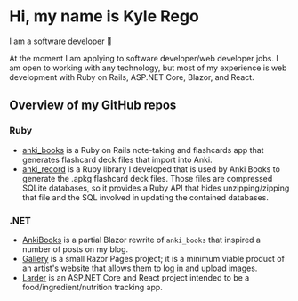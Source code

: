 # Hi, my name is Kyle Rego

I am a software developer 🙂

At the moment I am applying to software developer/web developer jobs. I am open to working with any technology, but most of my experience is web development with Ruby on Rails, ASP.NET Core, Blazor, and React.

## Overview of my GitHub repos

### Ruby
- [anki_books](https://github.com/KyleRego/anki_books) is a Ruby on Rails note-taking and flashcards app that generates flashcard deck files that import into Anki.
- [anki_record](https://github.com/KyleRego/anki_record) is a Ruby library I developed that is used by Anki Books to generate the .apkg flashcard deck files. Those files are compressed SQLite databases, so it provides a Ruby API that hides unzipping/zipping that file and the SQL involved in updating the contained databases.

### .NET
- [AnkiBooks](https://github.com/KyleRego/AnkiBooks) is a partial Blazor rewrite of `anki_books` that inspired a number of posts on my blog.
- [Gallery](https://github.com/KyleRego/Gallery) is a small Razor Pages project; it is a minimum viable product of an artist's website that allows them to log in and upload images.
- [Larder](https://github.com/KyleRego/Larder) is an ASP.NET Core and React project intended to be a food/ingredient/nutrition tracking app.
